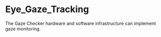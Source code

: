 # Eye_Gaze_Tracking
The Gaze Checker hardware and software infrastructure can implement gaze monitoring.
